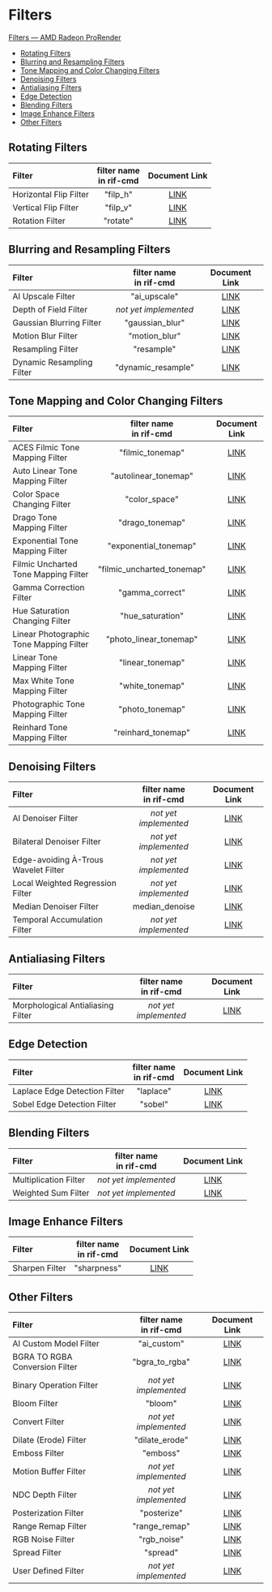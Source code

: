 # Filters

[Filters — AMD Radeon ProRender](https://radeon-pro.github.io/RadeonProRenderDocs/en/rif/filters.html)

 * [Rotating Filters](https://github.com/Umio-Yasuno/rif-cmd/blob/main/FILTERS.md#rotating-filters)
 * [Blurring and Resampling Filters](https://github.com/Umio-Yasuno/rif-cmd/blob/main/FILTERS.md#blurring-and-resampling-filters)
 * [Tone Mapping and Color Changing Filters](https://github.com/Umio-Yasuno/rif-cmd/blob/main/FILTERS.md#tone-mapping-and-color-changing-filters)
 * [Denoising Filters](https://github.com/Umio-Yasuno/rif-cmd/blob/main/FILTERS.md#denoising-filters)
 * [Antialiasing Filters](https://github.com/Umio-Yasuno/rif-cmd/blob/main/FILTERS.md#antialiasing-filters)
 * [Edge Detection](https://github.com/Umio-Yasuno/rif-cmd/blob/main/FILTERS.md#edge-detection)
 * [Blending Filters](https://github.com/Umio-Yasuno/rif-cmd/blob/main/FILTERS.md#blending-filters)
 * [Image Enhance Filters](https://github.com/Umio-Yasuno/rif-cmd/blob/main/FILTERS.md#image-enhance-filters)
 * [Other Filters](https://github.com/Umio-Yasuno/rif-cmd/blob/main/FILTERS.md#other-filters)


## Rotating Filters

| Filter | filter name<br>in rif-cmd | Document Link |
| :--    | :--:                      | :--:          |
| Horizontal Flip Filter | "filp_h" | [LINK](https://radeon-pro.github.io/RadeonProRenderDocs/en/rif/filters/horizontal_flip.html) |
| Vertical Flip Filter   | "filp_v" | [LINK](https://radeon-pro.github.io/RadeonProRenderDocs/en/rif/filters/vertical_flip.html)
| Rotation Filter        | "rotate" | [LINK](https://radeon-pro.github.io/RadeonProRenderDocs/en/rif/filters/rotation.html) |


## Blurring and Resampling Filters

| Filter | filter name<br>in rif-cmd | Document Link |
| :--    |  :--:                     | :--:          |
| AI Upscale Filter         | "ai_upscale" | [LINK](https://radeon-pro.github.io/RadeonProRenderDocs/en/rif/filters/ai_upscale.html) |
| Depth of Field Filter     | *not yet implemented* <!-- depth_of_filed --> | [LINK](https://radeon-pro.github.io/RadeonProRenderDocs/en/rif/filters/depth_of_field.html) |
| Gaussian Blurring Filter  | "gaussian_blur" | [LINK](https://radeon-pro.github.io/RadeonProRenderDocs/en/rif/filters/gaussian_blurring.html) |
| Motion Blur Filter        | "motion_blur" | [LINK](https://radeon-pro.github.io/RadeonProRenderDocs/en/rif/filters/motion_blur.html) |
| Resampling Filter         | "resample"    | [LINK](https://radeon-pro.github.io/RadeonProRenderDocs/en/rif/filters/resampling.html) |
| Dynamic Resampling Filter | "dynamic_resample" | [LINK](https://radeon-pro.github.io/RadeonProRenderDocs/en/rif/filters/dynamic_resampling.html) |


## Tone Mapping and Color Changing Filters

| Filter | filter name<br>in rif-cmd | Document Link |
| :--    | :--:                      | :--:          |
| ACES Filmic Tone Mapping Filter       | "filmic_tonemap"          | [LINK](https://radeon-pro.github.io/RadeonProRenderDocs/en/rif/filters/aces_filmic_tone_mapping.html) |
| Auto Linear Tone Mapping Filter       | "autolinear_tonemap"      | [LINK](https://radeon-pro.github.io/RadeonProRenderDocs/en/rif/filters/auto_linear_tone_mapping.html)
| Color Space Changing Filter           | "color_space"             | [LINK](https://radeon-pro.github.io/RadeonProRenderDocs/en/rif/filters/color_space_changing.html) |
| Drago Tone Mapping Filter             | "drago_tonemap"           | [LINK](https://radeon-pro.github.io/RadeonProRenderDocs/en/rif/filters/drago_tone_mapping.html) |
| Exponential Tone Mapping Filter       | "exponential_tonemap"     | [LINK](https://radeon-pro.github.io/RadeonProRenderDocs/en/rif/filters/exponential_tone_mapping.html) |
| Filmic Uncharted Tone Mapping Filter  | "filmic_uncharted_tonemap"| [LINK](https://radeon-pro.github.io/RadeonProRenderDocs/en/rif/filters/filmic_uncharted_tone_mapping.html)
| Gamma Correction Filter               | "gamma_correct"           | [LINK](https://radeon-pro.github.io/RadeonProRenderDocs/en/rif/filters/gamma_correction.html) |
| Hue Saturation Changing Filter        | "hue_saturation"          | [LINK](https://github.com/Umio-Yasuno/rif-cmd/blob/main/rif-cmd.cpp) |
| Linear Photographic Tone Mapping Filter | "photo_linear_tonemap"  | [LINK](https://radeon-pro.github.io/RadeonProRenderDocs/en/rif/filters/linear_photographic_tone_mapping.html) |
| Linear Tone Mapping Filter            | "linear_tonemap"          | [LINK](https://radeon-pro.github.io/RadeonProRenderDocs/en/rif/filters/linear_tone_mapping.html)
| Max White Tone Mapping Filter         | "white_tonemap"           | [LINK](https://radeon-pro.github.io/RadeonProRenderDocs/en/rif/filters/max_white_tone_mapping.html) |
| Photographic Tone Mapping Filter      | "photo_tonemap"           | [LINK](https://radeon-pro.github.io/RadeonProRenderDocs/en/rif/filters/photographic_tone_mapper.html) |
| Reinhard Tone Mapping Filter          | "reinhard_tonemap"        | [LINK](https://radeon-pro.github.io/RadeonProRenderDocs/en/rif/filters/reinhard_tone_mapping.html) |


## Denoising Filters

| Filter | filter name<br>in rif-cmd | Document Link |
| :--    | :--:                      | :--:          |
| AI Denoiser Filter                    | *not yet implemented* <!-- ai_denoise -->           | [LINK](https://radeon-pro.github.io/RadeonProRenderDocs/en/rif/filters/ai_denoiser.html) |
| Bilateral Denoiser Filter             | *not yet implemented* <!-- bilateral_denoise -->    | [LINK](https://radeon-pro.github.io/RadeonProRenderDocs/en/rif/filters/bilateral_denoiser.html) |
| Edge-avoiding À-Trous Wavelet Filter  | *not yet implemented* <!-- eaw_denoise -->          | [LINK](https://radeon-pro.github.io/RadeonProRenderDocs/en/rif/filters/edge_avoiding_wavelet.html) |
| Local Weighted Regression Filter      | *not yet implemented* <!-- eaw_denoise -->          | [LINK](https://radeon-pro.github.io/RadeonProRenderDocs/en/rif/filters/local_weighted_regression.html) |
| Median Denoiser Filter               | median_denoise | [LINK](https://radeon-pro.github.io/RadeonProRenderDocs/en/rif/filters/median_denoiser.html) |
| Temporal Accumulation Filter         | *not yet implemented* <!-- median_denoise -->       | [LINK](https://radeon-pro.github.io/RadeonProRenderDocs/en/rif/filters/temporal_accumulation.html)


## Antialiasing Filters

| Filter | filter name<br>in rif-cmd | Document Link |
| :--    | :--:                      | :--:          |
| Morphological Antialiasing Filter | *not yet implemented* <!-- mlaa --> | [LINK](https://radeon-pro.github.io/RadeonProRenderDocs/en/rif/filters/morphological_antialiasing.html) |


## Edge Detection

| Filter | filter name<br>in rif-cmd | Document Link |
| :--    | :--:                      | :--:          |
| Laplace Edge Detection Filter | "laplace" | [LINK](https://radeon-pro.github.io/RadeonProRenderDocs/en/rif/filters/laplace_edge_detection.html) |
| Sobel Edge Detection Filter   | "sobel"   | [LINK](https://radeon-pro.github.io/RadeonProRenderDocs/en/rif/filters/sobel_edge_detection.html)   |


## Blending Filters

| Filter | filter name<br>in rif-cmd | Document Link |
| :--    | :--:                      | :--:          |
| Multiplication Filter | *not yet implemented* <!-- mult -->         | [LINK](https://radeon-pro.github.io/RadeonProRenderDocs/en/rif/filters/multiplication.html) |
| Weighted Sum Filter   | *not yet implemented* <!-- weighted_sum --> | [LINK](https://radeon-pro.github.io/RadeonProRenderDocs/en/rif/filters/weighted_sum.html) |


## Image Enhance Filters

| Filter | filter name<br>in rif-cmd | Document Link |
| :--    | :--:                      | :--:          |
| Sharpen Filter | "sharpness" | [LINK](https://radeon-pro.github.io/RadeonProRenderDocs/en/rif/filters/sharpen.html) |


## Other Filters

| Filter | filter name<br>in rif-cmd | Document Link |
| :--    | :--:                      | :--:          |
| AI Custom Model Filter            | "ai_custom"                           | [LINK](https://radeon-pro.github.io/RadeonProRenderDocs/en/rif/filters/ai_custom_model.html) |
| BGRA TO RGBA Conversion Filter    | "bgra_to_rgba"                        | [LINK](https://radeon-pro.github.io/RadeonProRenderDocs/en/rif/filters/bgra_to_rgba_conversion.html) |
| Binary Operation Filter           | *not yet implemented* <!-- binary_op -->| [LINK](https://radeon-pro.github.io/RadeonProRenderDocs/en/rif/filters/binary_operation.html) |
| Bloom Filter                      | "bloom"                               | [LINK](https://radeon-pro.github.io/RadeonProRenderDocs/en/rif/filters/bloom.html) |
| Convert Filter                    | *not yet implemented* <!-- convert -->  | [LINK](https://radeon-pro.github.io/RadeonProRenderDocs/en/rif/filters/convert.html) |
| Dilate (Erode) Filter             | "dilate_erode"                        | [LINK](https://radeon-pro.github.io/RadeonProRenderDocs/en/rif/filters/dilate.html) |
| Emboss Filter                     | "emboss"                              | [LINK](https://radeon-pro.github.io/RadeonProRenderDocs/en/rif/filters/emboss.html) |
| Motion Buffer Filter              | *not yet implemented* <!-- motion_buffer --> | [LINK](https://radeon-pro.github.io/RadeonProRenderDocs/en/rif/filters/motion_buffer.html) |
| NDC Depth Filter                  | *not yet implemented* <!-- ndc_depth -->| [LINK](https://radeon-pro.github.io/RadeonProRenderDocs/en/rif/filters/ndc_depth.html) |
| Posterization Filter              | "posterize"                           | [LINK](https://radeon-pro.github.io/RadeonProRenderDocs/en/rif/filters/posterization.html) |
| Range Remap Filter                | "range_remap"                         | [LINK](https://radeon-pro.github.io/RadeonProRenderDocs/en/rif/filters/range_remap.html) |
| RGB Noise Filter                  | "rgb_noise"                           | [LINK](https://radeon-pro.github.io/RadeonProRenderDocs/en/rif/filters/rgb_noise.html) |
| Spread Filter                     | "spread"                              | [LINK](https://radeon-pro.github.io/RadeonProRenderDocs/en/rif/filters/spread.html) |
| User Defined Filter               | *not yet implemented* <!-- user_defined --> | [LINK](https://radeon-pro.github.io/RadeonProRenderDocs/en/rif/filters/user_defined.html) |

